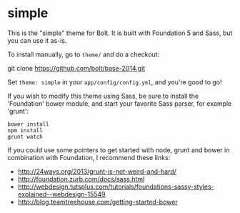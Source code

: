 simple
=========

This is the "simple" theme for Bolt. It is built with Foundation 5 and Sass, but you can use it
as-is.

To install manually, go to `theme/` and do a checkout: 

  git clone https://github.com/bolt/base-2014.git

Set `theme: simple` in your `app/config/config.yml`, and you're good to go! 

If you wish to modify this theme using Sass, be sure to install the 'Foundation'
bower module, and start your favorite Sass parser, for example 'grunt':

```
bower install
npm install
grunt watch
```
  
If you could use some pointers to get started with node, grunt and bower in
combination with Foundation, I recommend these links:

 - http://24ways.org/2013/grunt-is-not-weird-and-hard/
 - http://foundation.zurb.com/docs/sass.html
 - http://webdesign.tutsplus.com/tutorials/foundations-sassy-styles-explained--webdesign-15549
 - http://blog.teamtreehouse.com/getting-started-bower
